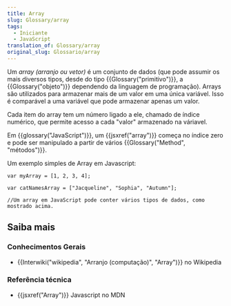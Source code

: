 ```yaml
---
title: Array
slug: Glossary/array
tags:
  - Iniciante
  - JavaScript
translation_of: Glossary/array
original_slug: Glossario/array
---
```

Um _array (arranjo ou vetor)_ é um conjunto de dados (que pode assumir os mais diversos tipos, desde do tipo {{Glossary("primitivo")}}, a {{Glossary("objeto")}} dependendo da linguagem de programação). Arrays são utilizados para armazenar mais de um valor em uma única variável. Isso é comparável a uma variável que pode armazenar apenas um valor.

Cada item do array tem um número ligado a ele, chamado de índice numérico, que permite acesso a cada "valor" armazenado na váriavel.

Em {{glossary("JavaScript")}}, um {{jsxref("array")}} começa no índice zero e pode ser manipulado a partir de vários {{Glossary("Method", "métodos")}}.

Um exemplo simples de Array em Javascript:

```
var myArray = [1, 2, 3, 4];

var catNamesArray = ["Jacqueline", "Sophia", "Autumn"];

//Um array em JavaScript pode conter vários tipos de dados, como mostrado acima.
```

## Saiba mais

### Conhecimentos Gerais

- {{Interwiki("wikipedia", "Arranjo (computação)", "Array")}} no Wikipedia

### Referência técnica

- {{jsxref("Array")}} Javascript no MDN
